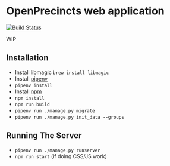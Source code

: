 OpenPrecincts web application
=============================

[![Build Status](https://travis-ci.com/OpenPrecincts/openprecincts-web.svg?branch=master)](https://travis-ci.com/OpenPrecincts/openprecincts-web)

WIP

Installation
---------------

* Install libmagic ``brew install libmagic``
* Install [pipenv](https://pipenv.readthedocs.io/en/latest/)
* ``pipenv install``
* Install [npm](https://www.npmjs.com/)
* ``npm install``
* ``npm run build``
* ``pipenv run ./manage.py migrate``
* ``pipenv run ./manage.py init_data --groups``


Running The Server
-------------------

* ``pipenv run ./manage.py runserver``
* ``npm run start`` (if doing CSS/JS work)
